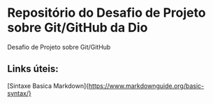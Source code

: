 # Repositório do Desafio de Projeto sobre Git/GitHub da Dio
Desafio de Projeto sobre Git/GitHub

## Links úteis:
[Sintaxe Basica Markdown]{https://www.markdownguide.org/basic-syntax/} 
